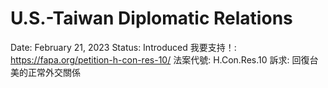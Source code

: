 # U.S.-Taiwan Diplomatic Relations

Date: February 21, 2023
Status: Introduced
我要支持！: https://fapa.org/petition-h-con-res-10/
法案代號: H.Con.Res.10
訴求: 回復台美的正常外交關係